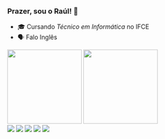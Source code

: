 ### Prazer, sou o Raúl! 👋
  - 🎓 Cursando *Técnico em Informática* no IFCE 
  - 🗣️ Falo Inglês 
<div>
  <img height="170cm" src="https://github-readme-stats.vercel.app/api?username=raulscarvalho&show_icons=true&theme=dark"> </img>
  <img height="170cm" src="https://github-readme-stats.vercel.app/api/top-langs/?username=raulscarvalho&show_icons=true&theme=dark"> </img>
</div>
<div>
  <img src="https://img.shields.io/badge/Python-3776AB?style=for-the-badge&logo=python&logoColor=white">
  <img src="https://img.shields.io/badge/JavaScript-F7DF1E?style=for-the-badge&logo=javascript&logoColor=black">
  <img src="https://img.shields.io/badge/Java-ED8B00?style=for-the-badge&logo=openjdk&logoColor=white">
  <img src="https://img.shields.io/badge/HTML5-E34F26?style=for-the-badge&logo=html5&logoColor=white">
  <img src="https://img.shields.io/badge/CSS3-1572B6?style=for-the-badge&logo=css3&logoColor=white">
</div>
